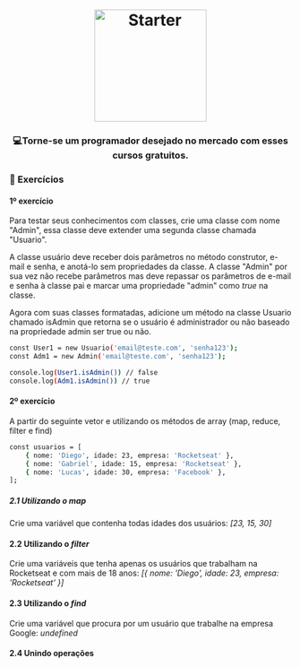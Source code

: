 <h1 align="center">
    <img alt="Starter" src="https://blog.ida.cl/wp-content/uploads/sites/5/2016/06/ecmas6_2.png"  widht="200px" height="200px" />
</h1>

<h3 align="center">
  💻<strong>Torne-se um programador desejado</strong> no mercado com esses cursos gratuitos.
</h3>
 
### :hammer: Exercícios

#### 1º exercício

Para testar seus conhecimentos com classes, crie uma classe com nome "Admin", essa classe deve extender uma segunda classe chamada "Usuario".

A classe usuário deve receber dois parâmetros no método construtor, e-mail e senha, e anotá-lo sem propriedades da classe. 
A classe "Admin" por sua vez não recebe parâmetros mas deve repassar os parâmetros de e-mail e senha à classe pai e marcar uma propriedade "admin" como *true* na                   classe.

Agora com suas classes formatadas, adicione um método na classe Usuario chamado isAdmin que retorna se o usuário é administrador ou não baseado na propriedade admin ser true ou não.

```bash
const User1 = new Usuario('email@teste.com', 'senha123');
const Adm1 = new Admin('email@teste.com', 'senha123');

console.log(User1.isAdmin()) // false
console.log(Adm1.isAdmin()) // true
```

#### 2º exercício

A partir do seguinte vetor e utilizando os métodos de array (map, reduce, filter e find)

```bash
const usuarios = [  
    { nome: 'Diego', idade: 23, empresa: 'Rocketseat' },  
    { nome: 'Gabriel', idade: 15, empresa: 'Rocketseat' },  
    { nome: 'Lucas', idade: 30, empresa: 'Facebook' },
];
```

##### 2.1 Utilizando o *map*

Crie uma variável que contenha todas idades dos usuários: *[23, 15, 30]*

#### 2.2 Utilizando o *filter*

Crie uma variáveis que tenha apenas os usuários que trabalham na Rocketseat e com mais de 18 anos: *[{ nome: 'Diego', idade: 23, empresa: 'Rocketseat' }]*

#### 2.3 Utilizando o *find*

Crie uma variável que procura por um usuário que trabalhe na empresa Google: *undefined*

#### 2.4 Unindo operações
